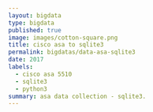 ```yaml
---
layout: bigdata
type: bigdata
published: true
image: images/cotton-square.png
title: cisco asa to sqlite3
permalink: bigdatas/data-asa-sqlite3
date: 2017
labels:
  - cisco asa 5510
  - sqlite3
  - python3
summary: asa data collection - sqlite3.
---
```


